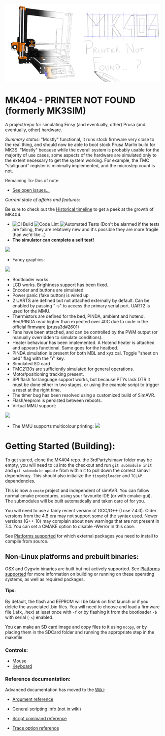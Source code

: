 ![](assets/Logo.png)

# MK404 - PRINTER NOT FOUND (formerly MK3SIM)
A project/repo for simulating Einsy (and eventually, other) Prusa (and eventually, other) hardware.

*Summary status:* "Mostly" functional, it runs stock firmware very close to the real thing, and should now be able to boot stock Prusa Marlin build for MK3S. "Mostly" because while the overall system is probably usable for the majority of use cases, some aspects of the hardware are simulated only to the extent necessary to get the system working. For example, the TMC "stallguard" register is minimally implemented, and the microstep count is not.

Remaining To-Dos of note:
- [See open issues...](https://github.com/vintagepc/MK404/issues/)

*Current state of affairs and features*:

Be sure to check out the [Historical timeline](https://github.com/vintagepc/MK404/wiki/Historical-Timeline) to get a peek at the growth of MK404.

- ![CI Build](https://github.com/vintagepc/MK404/workflows/CI%20Build/badge.svg) ![Code Lint](https://github.com/vintagepc/MK404/workflows/Code%20Lint/badge.svg) ![Automated Tests](https://github.com/vintagepc/MK404/workflows/Automated%20Tests/badge.svg) (Don't be alarmed if the tests are failing, they are relatively new and it's possible they are more fragile than we'd like...)
- **The simulator can complete a self test!**


![](https://user-images.githubusercontent.com/53943260/80157964-63404880-8595-11ea-9bfe-55668a0d4807.png)

- Fancy graphics:

![](https://github.com/vintagepc/MK404/wiki/images/Advanced_gfx.png)

- Bootloader works
- LCD works. Brightness support has been fixed.
- Encoder and buttons are simulated
- Power panic (fake button) is wired up
- 2 UARTS are defined but not attached externally by default. Can be enabled by passing "-s" to access the primary serial port. UART2 is used for the MMU.
- Thermistors are defined for the bed, PINDA, ambient and hotend. Bed/PINDA read higher than expected over 40C due to code in the official firmware (prusa3d#2601)
- Fans have been attached, and can be controlled by the PWM output (or manually overridden to simulate conditions).
- Heater behaviour has been implemented. A Hotend heater is attached and appears functional. Same goes for the heatbed.
- PINDA simulation is present for both MBL and xyz cal. Toggle "sheet on bed" flag with the 'Y' key.
- Simulated SD card
- TMC2130s are sufficiently simulated for general operations.
- Motor/positioning tracking present.
- SPI flash for language support works, but because PTYs lack DTR it must be done either in two stages, or using the example script to trigger a reset at the right time.
- The timer bug has been resolved using a customized build of SimAVR.
- Flash/eeprom is persisted between reboots.
- Virtual MMU support:

![](https://github.com/vintagepc/MK404/wiki/images/MMU2.png)

- The MMU supports multicolour printing:
![](https://user-images.githubusercontent.com/53943260/84335826-c432d880-ab63-11ea-9534-6cc61ae1a745.png)

# Getting Started (Building):

To get stared, clone the MK404 repo. the 3rdParty/simavr folder may be empty, you will need to `cd` into the checkout and run `git submodule init` and `git submodule update` from within it to pull down the correct simavr dependency. This should also initialize the `tinyobjloader` and `TCLAP` dependencies.

This is now a `cmake` project and independent of simAVR. You can follow normal cmake procedures, using your favourite IDE (or with cmake-gui). The submodules will be built automatically and taken care of for you.

You will need to use a fairly recent version of GCC/G++ (I use 7.4.0). Older versions from the 4.8 era may not support some of the syntax used. Newer versions (G++ 10) may complain about new warnings that are not present in 7.4. You can set a CMAKE option to disable -Werror in this case.

See [Platforms supported](https://github.com/vintagepc/MK404/wiki/Supported-Operating-Systems) for which external packages you need to install to compile from source.

## Non-Linux platforms and prebuilt binaries:
OSX and Cygwin binaries are built but not actively supported. See [Platforms supported](https://github.com/vintagepc/MK404/wiki/Supported-Operating-Systems) for more information on building or running on these operating systems, as well as required packages.

#### Tips:
By default, the flash and EEPROM will be blank on first launch or if you delete the associated .bin files.
You will need to choose and load a firmware file (.afx, .hex) at least once with `-f` or by flashing it from the bootloader `-b` with serial (`-s`) enabled.

You can make an SD card image and copy files to it using `mcopy`, or by placing them in the SDCard folder and running the appropriate step in the makefile.

### Controls:

* [Mouse](https://github.com/vintagepc/MK404/wiki/Mouse-Functions)
* [Keyboard](https://github.com/vintagepc/MK404/wiki/Key-Controls)

### Reference documentation:
Advanced documentation has moved to the [Wiki](https://github.com/vintagepc/MK404/wiki):
* [Argument reference](https://github.com/vintagepc/MK404/wiki/Command-Line)
* [General scripting info (not in wiki)](scripts/Scripting.md)

* [Script command reference](https://github.com/vintagepc/MK404/wiki/Scripting)
* [Trace option reference](https://github.com/vintagepc/MK404/wiki/Trace-Options)
